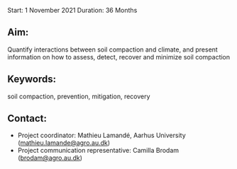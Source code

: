 Start:	1 November 2021
Duration:	36 Months

## Aim:	

Quantify interactions between soil compaction and climate, and present information on how to assess, detect, recover and minimize soil compaction

## Keywords:	

soil compaction, prevention, mitigation, recovery

## Contact:	

- Project coordinator: Mathieu Lamandé, Aarhus University (mathieu.lamande@agro.au.dk)  
- Project communication representative: Camilla Brodam (brodam@agro.au.dk) 